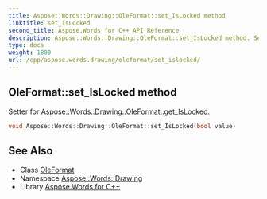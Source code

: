 ```yaml
---
title: Aspose::Words::Drawing::OleFormat::set_IsLocked method
linktitle: set_IsLocked
second_title: Aspose.Words for C++ API Reference
description: Aspose::Words::Drawing::OleFormat::set_IsLocked method. Setter for Aspose::Words::Drawing::OleFormat::get_IsLocked in C++.
type: docs
weight: 1800
url: /cpp/aspose.words.drawing/oleformat/set_islocked/
---
```

## OleFormat::set_IsLocked method


Setter for [Aspose::Words::Drawing::OleFormat::get_IsLocked](../get_islocked/).

```cpp
void Aspose::Words::Drawing::OleFormat::set_IsLocked(bool value)
```

## See Also

* Class [OleFormat](../)
* Namespace [Aspose::Words::Drawing](../../)
* Library [Aspose.Words for C++](../../../)
